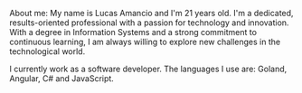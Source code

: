 About me: My name is Lucas Amancio and I'm 21 years old. I'm a dedicated, results-oriented professional with a passion for technology and innovation. With a degree in Information Systems and a strong commitment to continuous learning, I am always willing to explore new challenges in the technological world.

I currently work as a software developer. The languages I use are: Goland, Angular, C# and JavaScript.


